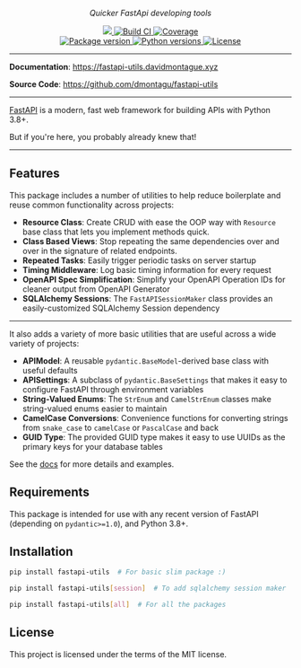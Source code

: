<p align="center">
    <em>Quicker FastApi developing tools</em>
</p>
<p align="center">
<a href="https://github.com/dmontagu/fastapi-utils" target="_blank">
 <img src="https://img.shields.io/github/last-commit/dmontagu/fastapi-utils.svg">
 <img src="https://github.com/dmontagu/fastapi-utils/workflows/build/badge.svg" alt="Build CI">
</a>
<a href="https://codecov.io/gh/dmontagu/fastapi-utils" target="_blank">
    <img src="https://codecov.io/gh/dmontagu/fastapi-utils/branch/master/graph/badge.svg" alt="Coverage">
</a>
<br />
<a href="https://pypi.org/project/fastapi-utils" target="_blank">
    <img src="https://badge.fury.io/py/fastapi-utils.svg" alt="Package version">
</a>
<a href="https://github.com/dmontagu/fastapi-utils" target="_blank">
    <img src="https://img.shields.io/pypi/pyversions/fastapi-utils.svg" alt="Python versions">
    <img src="https://img.shields.io/github/license/dmontagu/fastapi-utils.svg" alt="License">
</a>
</p>

---
**Documentation**: <a href="https://fastapi-utils.davidmontague.xyz" target="_blank">https://fastapi-utils.davidmontague.xyz</a>

**Source Code**: <a href="https://github.com/dmontagu/fastapi-utils" target="_blank">https://github.com/dmontagu/fastapi-utils</a>

---

<a href="https://fastapi.tiangolo.com">FastAPI</a> is a modern, fast web framework for building APIs with Python 3.8+.

But if you're here, you probably already knew that!

---

## Features

This package includes a number of utilities to help reduce boilerplate and reuse common functionality across projects:

* **Resource Class**: Create CRUD with ease the OOP way with `Resource` base class that lets you implement methods quick.
* **Class Based Views**: Stop repeating the same dependencies over and over in the signature of related endpoints.
* **Repeated Tasks**: Easily trigger periodic tasks on server startup
* **Timing Middleware**: Log basic timing information for every request
* **OpenAPI Spec Simplification**: Simplify your OpenAPI Operation IDs for cleaner output from OpenAPI Generator
* **SQLAlchemy Sessions**: The `FastAPISessionMaker` class provides an easily-customized SQLAlchemy Session dependency

---

It also adds a variety of more basic utilities that are useful across a wide variety of projects:

* **APIModel**: A reusable `pydantic.BaseModel`-derived base class with useful defaults
* **APISettings**: A subclass of `pydantic.BaseSettings` that makes it easy to configure FastAPI through environment variables
* **String-Valued Enums**: The `StrEnum` and `CamelStrEnum` classes make string-valued enums easier to maintain
* **CamelCase Conversions**: Convenience functions for converting strings from `snake_case` to `camelCase` or `PascalCase` and back
* **GUID Type**: The provided GUID type makes it easy to use UUIDs as the primary keys for your database tables

See the [docs](https://fastapi-utils.davidmontague.xyz/) for more details and examples.

## Requirements

This package is intended for use with any recent version of FastAPI (depending on `pydantic>=1.0`), and Python 3.8+.

## Installation

```bash
pip install fastapi-utils  # For basic slim package :)

pip install fastapi-utils[session]  # To add sqlalchemy session maker

pip install fastapi-utils[all]  # For all the packages
```

## License

This project is licensed under the terms of the MIT license.
